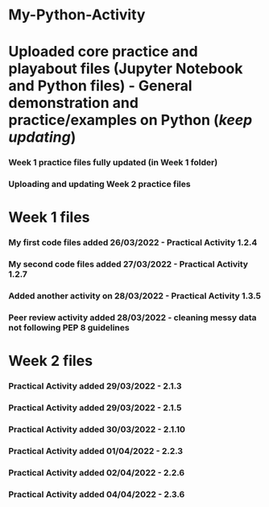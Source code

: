 # My-Python-Activity
# Uploaded core practice and playabout files (Jupyter Notebook and Python files) - General demonstration and practice/examples on Python (***keep updating***)
### Week 1 practice files fully updated (in Week 1 folder)
### Uploading and updating Week 2 practice files

# Week 1 files
### My first code files added 26/03/2022 - Practical Activity 1.2.4

### My second code files added 27/03/2022 - Practical Activity 1.2.7

### Added another activity on 28/03/2022 - Practical Activity 1.3.5

### Peer review activity added 28/03/2022 - cleaning messy data not following PEP 8 guidelines

# Week 2 files
### Practical Activity added 29/03/2022 - 2.1.3

### Practical Activity added 29/03/2022 - 2.1.5

### Practical Activity added 30/03/2022 - 2.1.10

### Practical Activity added 01/04/2022 - 2.2.3

### Practical Activity added 02/04/2022 - 2.2.6

### Practical Activity added 04/04/2022 - 2.3.6
